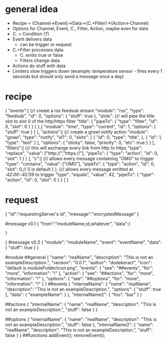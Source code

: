 # general idea
- Recipe = (Channel->Event)->Data->(C.+Filter)->(Action<-Channel)
- Options for Channel, Event, C., Filter, Action, maybe even for data
- C. = Condition (?)
- Event delivers data
	- can be trigger or request
- C.+Filter processes data
	- C. emits true or false
	- Filters change data
- Actions do stuff with data
- Limiters slow triggers down (example: temperature sensor - fires every 1 seconds but should only send a message once a day)

# recipe
{
	"events":[
		{// create a rss feedsub stream
			"module": "rss",
			"type": "feedsub",
			"id": 0,
			"options": {
				"stuff": true
			},
			"slots": {// will pipe the title slot to slot 0 of the http/https filter
				"title": {
					"pipeTo": {
						"type": "filter",
						"id": 0,
						"slot": 0
					}
				}
			}
		},{
			"module": "time",
			"type": "current",
			"id": 1,
			"options": {
				"stuff": true
			}
		}
	],
	"actions":[
		{// create a growl notify action
			"module": "growl",
			"type": "notify",
			"id?": 0,
			"slots": [
				{
					"id": 0,
					"type": "title",
				},
				{
					"id": 1,
					"type": "text"
				}
			],
			"options": {
				"sticky": false,
				"priority": 0,
				"etc": true
			}
		}
	],
	"filters":[
		{// this will exchange every link from http to https
			"type": "replace",
			"value": ["http://","https://"],
			"pipeTo": {
				"type": "action",
				"id": 0,
				"slot": 1
			}
		}
	],
	"c":[
		{// allows every message containing "OMG" to trigger
			"type": "contains",
			"value": ["OMG"],
			"pipeTo": {
				"type": "action",
				"id": 0,
				"slot": 0,// 0 is default
			}
		},
		{// allows every message emitted at *:42:00-*:42:59 to trigger
			"type": "equals",
			"value": 42,
			"pipeTo": {
				"type": "action",
				"id": 0,
				"slot": 0
			}
		}
	]
}

# request
{
	"id":"requestingServer's id",
	"message":"encryptedMessage"
}

#message v0.1
{
	"from":"moduleName,id,whatever",
	"data":{
		
	}
}
#message v0.2
{
	"module": "moduleName",
	"event": "eventName",
	"data": {
		"stuff": true
	}
}

#module
##general
{
	"name": "realName",
	"description": "This is not an exampleDescription.",
	"version": "0.0.1",
	"author": "dodekeract",
	"icon": "default is moduleFolder/icon.png",
	"events": {
		"see": "##events",
		"for": "more",
		"information": "!"
	},
	"action": {
		"see": "##actions",
		"for": "more",
		"information": "!"
	},
	"options": {
		"see": "##options",
		"for": "more",
		"information": "!"
	}
}
##events
{
	"internalName": {
		"name": "realName",
		"description": "This is not an exampleDescription.",
		"options": {
			"stuff": true
		},
		"data": {
			"exampleName":
		}
	},
	"internalName2": {
		"foo": "bar"
	}
}

##actions
{
	"internalName": {
		"name": "realName",
		"description": "This is not an exampleDescription.",
		"stuff": false
	}
}

##options
{
	"internalName": {
		"name": "realName",
		"description": "This is not an exampleDescription.",
		"stuff": false
	},
	"internalName2": {
		"name": "realName",
		"description": "This is not an exampleDescription.",
		"stuff": false
	}
}
##functions
addEvent();
removeEvent();
